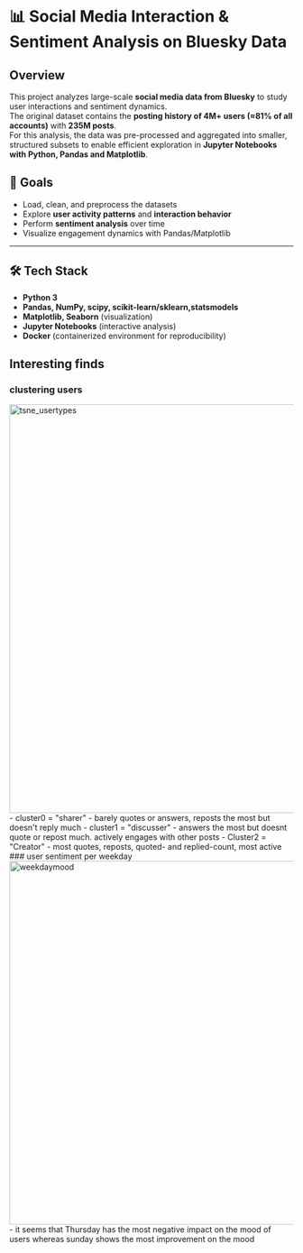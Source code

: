 # 📊 Social Media Interaction & Sentiment Analysis on Bluesky Data

## Overview
This project analyzes large-scale **social media data from Bluesky** to study user interactions and sentiment dynamics.  
The original dataset contains the **posting history of 4M+ users (≈81% of all accounts)** with **235M posts**.  
For this analysis, the data was pre-processed and aggregated into smaller, structured subsets to enable efficient exploration in **Jupyter Notebooks with Python, Pandas and Matplotlib**.

## 🎯 Goals
- Load, clean, and preprocess the datasets  
- Explore **user activity patterns** and **interaction behavior**  
- Perform **sentiment analysis** over time  
- Visualize engagement dynamics with Pandas/Matplotlib  

---

## 🛠️ Tech Stack
- **Python 3**  
- **Pandas, NumPy, scipy, scikit-learn/sklearn,statsmodels** 
- **Matplotlib, Seaborn** (visualization)  
- **Jupyter Notebooks** (interactive analysis)  
- **Docker** (containerized environment for reproducibility)  

## Interesting finds
### clustering users
<img width="932" height="725" alt="tsne_usertypes" src="https://github.com/user-attachments/assets/00e9cc05-3cd7-4e6a-be79-d5700f88e6f9" />
- cluster0 = "sharer" - barely quotes or answers, reposts the most but doesn't reply much 
- cluster1 = "discusser" - answers the most but doesnt quote or repost much. actively engages with other posts
- Cluster2 = "Creator" - most quotes, reposts, quoted- and replied-count, most active
### user sentiment per weekday
<img width="1096" height="645" alt="weekdaymood" src="https://github.com/user-attachments/assets/0918641a-09b7-4219-9416-eab43710788a" />
- it seems that Thursday has the most negative impact on the mood of users whereas sunday shows the most improvement on the mood
